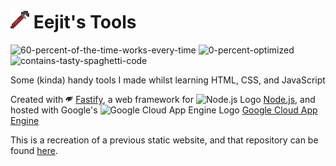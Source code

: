 # <img src="https://raw.githubusercontent.com/Eejit43/eejitstools-v2/main/public/favicons/icon.png" alt="Eejit's Tools Logo (Wrench)" width="30"/> Eejit's Tools

![60-percent-of-the-time-works-every-time](https://forthebadge.com/images/badges/60-percent-of-the-time-works-every-time.svg)
![0-percent-optimized](https://forthebadge.com/images/badges/0-percent-optimized.svg)
![contains-tasty-spaghetti-code](https://forthebadge.com/images/badges/contains-tasty-spaghetti-code.svg)

Some (kinda) handy tools I made whilst learning HTML, CSS, and JavaScript

Created with <img src="https://raw.githubusercontent.com/Eejit43/files/main/fastify.png" alt="Fastify Logo" width="12" /> [Fastify](https://fastify.io), a web framework for <img src="https://cdn.freebiesupply.com/logos/large/2x/nodejs-icon-logo-png-transparent.png" alt="Node.js Logo" width="10"/> [Node.js](https://nodejs.org/en), and hosted with Google's <img src="https://diginomica.com/sites/default/files/images/2020-02/Google_Cloud_logo_col-700x563.png" alt="Google Cloud App Engine Logo" width="12"/> [Google Cloud App Engine](https://cloud.google.com/appengine)

This is a recreation of a previous static website, and that repository can be found [here](https://github.com/Eejit43/Eejit43.github.io).
